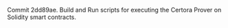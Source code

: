 Commit 2dd89ae.                    Build and Run scripts for executing the Certora Prover on Solidity smart contracts.